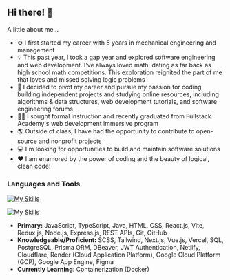 ## Hi there! 👋

A little about me...

- ⚙ I first started my career with 5 years in mechanical engineering and management
- 💡 This past year, I took a gap year and explored software engineering and web development. I've always loved math, dating as far back as high school math competitions. This exploration reignited the part of me that loves and missed solving logic problems
- 🌱 I decided to pivot my career and pursue my passion for coding, building independent projects and studying online resources, including algorithms & data structures, web development tutorials, and software engineering forums
- 👩‍🎓 I sought formal instruction and recently graduated from Fullstack Academy's web development immersive program
- 🌎 Outside of class, I have had the opportunity to contribute to open-source and nonprofit projects
- 💻 I'm looking for opportunities to build and maintain software solutions
- ❤ I am enamored by the power of coding and the beauty of logical, clean code!

### Languages and Tools

[![My Skills](https://skillicons.dev/icons?i=html,css,js,react,git,github)](https://skillicons.dev)

[![My Skills](https://skillicons.dev/icons?i=ts,nodejs,gcp,netlify,figma,python,java)](https://skillicons.dev)

- **Primary:** JavaScript, TypeScript, Java, HTML, CSS, React.js, Vite, Redux.js, Node.js, Express.js, REST APIs, Git, GitHub
- **Knowledgeable/Proficient:** SCSS, Tailwind, Next.js, Vue.js, Vercel, SQL, PostgreSQL, Prisma ORM, DBeaver, JWT Authentication, Netlify, Cloudflare, Render (Cloud Application Platform), Google Cloud Platform (GCP), Google App Engine, Figma
- **Currently Learning**: Containerization (Docker)
